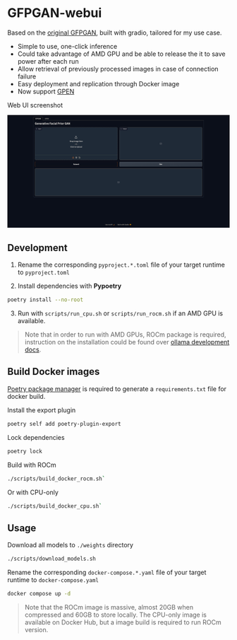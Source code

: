 # GFPGAN-webui

Based on the [original GFPGAN](https://github.com/TencentARC/GFPGAN), built with gradio, tailored for my use case.

- Simple to use, one-click inference
- Could take advantage of AMD GPU and be able to release the it to save power after each run
- Allow retrieval of previously processed images in case of connection failure
- Easy deployment and replication through Docker image
- Now support [GPEN](https://github.com/yangxy/GPEN) 

Web UI screenshot

![webui](screenshot.png)

## Development

1. Rename the corresponding `pyproject.*.toml` file of your target runtime to `pyproject.toml`

2. Install dependencies with **Pypoetry**

```bash
poetry install --no-root
```

3. Run with `scripts/run_cpu.sh` or `scripts/run_rocm.sh` if an AMD GPU is available.

> Note that in order to run with AMD GPUs, ROCm package is required, instruction on the installation could be found over [ollama development docs](https://github.com/ollama/ollama/blob/main/docs/development.md#linux-rocm-amd).

## Build Docker images

[Poetry package manager](https://python-poetry.org/) is required to generate a `requirements.txt` file for docker build.

Install the export plugin

```bash
poetry self add poetry-plugin-export
```

Lock dependencies

```bash
poetry lock
```

Build with ROCm

```bash
./scripts/build_docker_rocm.sh`
```

Or with CPU-only

```bash
./scripts/build_docker_cpu.sh`
```

## Usage

Download all models to `./weights` directory

```bash
./scripts/download_models.sh
```

Rename the corresponding `docker-compose.*.yaml` file of your target runtime to `docker-compose.yaml`

```bash
docker compose up -d
```

> Note that the ROCm image is massive, almost 20GB when compressed and 60GB to store locally. The CPU-only image is available on Docker Hub, but a image build is required to run ROCm version.